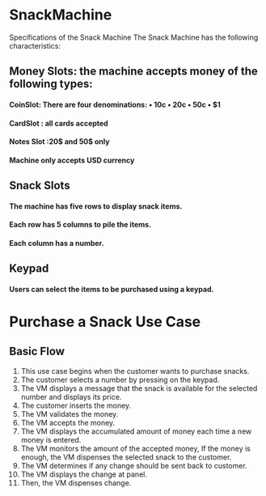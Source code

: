 # SnackMachine

Specifications of the Snack Machine 
The Snack Machine has the following characteristics:

## Money Slots: the machine accepts money of the following types:
  #### CoinSlot: There are four denominations: • 10c • 20c • 50c • $1 
  #### CardSlot : all cards accepted
  #### Notes Slot :20$ and 50$ only
  #### Machine only accepts USD currency
  
## Snack Slots
  #### The machine has five rows to display snack items.
  #### Each row has 5 columns to pile the items.
  #### Each column has a number.
  
## Keypad
  #### Users can select the items to be purchased using a keypad.


# Purchase a Snack Use Case

## Basic Flow
1.	This use case begins when the customer wants to purchase snacks.
2.	The customer selects a number by pressing on the keypad. 
3.	The VM displays a message that the snack is available for the selected number and displays its price.
4.	The customer inserts the money.
5.	The VM validates the money.
6.	The VM accepts the money. 
7.	The VM displays the accumulated amount of money each time a new money is entered.
8.	The VM monitors the amount of the accepted money, If the money is enough, the VM dispenses the selected snack to the customer. 
9.	The VM determines if any change should be sent back to customer.
10.	The VM displays the change at panel. 
11.	Then, the VM dispenses change.

